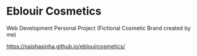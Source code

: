 # Eblouir Cosmetics
Web Development Personal Project (Fictional Cosmetic Brand created by me)

https://naishasinha.github.io/eblouircosmetics/

